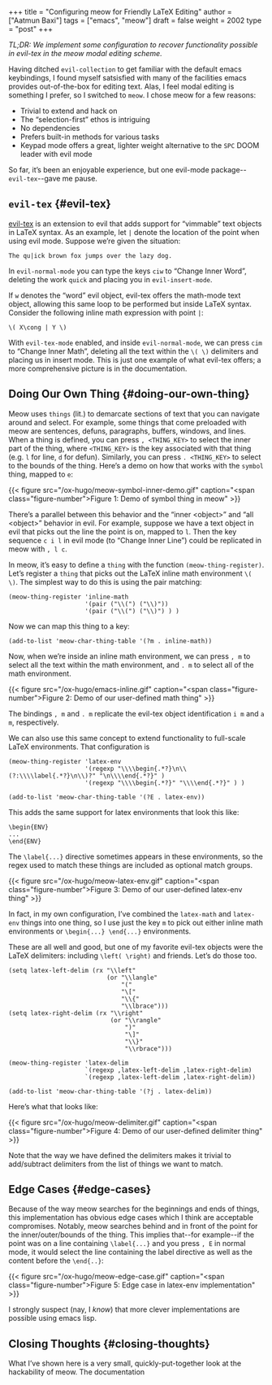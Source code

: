 +++
title = "Configuring meow for Friendly LaTeX Editing"
author = ["Aatmun Baxi"]
tags = ["emacs", "meow"]
draft = false
weight = 2002
type = "post"
+++

_TL;DR: We implement some configuration to recover functionality possible in evil-tex in the meow modal editing scheme._

Having ditched `evil-collection` to get familiar with the default emacs keybindings, I found myself satsisfied with many of the facilities emacs provides out-of-the-box for editing text.
Alas, I feel modal editing is something I prefer, so I switched to `meow`.
I chose meow for a few reasons:

-   Trivial to extend and hack on
-   The &ldquo;selection-first&rdquo; ethos is intriguing
-   No dependencies
-   Prefers built-in methods for various tasks
-   Keypad mode offers a great, lighter weight alternative to the `SPC` DOOM leader with evil mode

So far, it&rsquo;s been an enjoyable experience, but one evil-mode package--`evil-tex`--gave me pause.


## `evil-tex` {#evil-tex}

[evil-tex](https://github.com/iyefrat/evil-tex) is an extension to evil that adds support for &ldquo;vimmable&rdquo; text objects in LaTeX syntax.
As an example, let `|` denote the location of the point when using evil mode.
Suppose we&rsquo;re given the situation:

```text
The qu|ick brown fox jumps over the lazy dog.
```

In `evil-normal-mode` you can type the keys `ciw` to &ldquo;Change Inner Word&rdquo;, deleting the work `quick` and placing you in `evil-insert-mode`.

If `w` denotes the &ldquo;word&rdquo; evil object, evil-tex offers the math-mode text object, allowing this same loop to be performed but inside LaTeX syntax.
Consider the following inline math expression with point `|`:

```text
\( X\cong | Y \)
```

With `evil-tex-mode` enabled, and inside `evil-normal-mode`, we can press `cim` to &ldquo;Change Inner Math&rdquo;, deleting all the text within the `\( \)` delimiters and placing us in insert mode.
This is just one example of what evil-tex offers; a more comprehensive picture is in the documentation.


## Doing Our Own Thing {#doing-our-own-thing}

Meow uses `things` (lit.) to demarcate sections of text that you can navigate around and select.
For example, some things that come preloaded with meow are sentences, defuns, paragraphs, buffers, windows, and lines.
When a thing is defined, you can press `, <THING_KEY>` to select the inner part of the thing, where `<THING_KEY>` is the key associated with that thing (e.g. `l` for line, `d` for defun).
Similarly, you can press `. <THING_KEY>` to select to the bounds of the thing.
Here&rsquo;s a demo on how that works with the `symbol` thing, mapped to `e`:

{{< figure src="/ox-hugo/meow-symbol-inner-demo.gif" caption="<span class=\"figure-number\">Figure 1: </span>Demo of symbol thing in meow" >}}

There&rsquo;s a parallel between this behavior and the &ldquo;inner &lt;object&gt;&rdquo; and &ldquo;all &lt;object&gt;&rdquo; behavior in evil.
For example, suppose we have a text object in evil that picks out the line the point is on, mapped to `l`.
Then the key sequence `c i l` in evil mode (to &ldquo;Change Inner Line&rdquo;) could be replicated in meow with `, l c`.

In meow, it&rsquo;s easy to define a `thing` with the function `(meow-thing-register)`.
Let&rsquo;s register a `thing` that picks out the LaTeX inline math environment `\( \)`.
The simplest way to do this is using the pair matching:

```emacs-lisp
(meow-thing-register 'inline-math
                     '(pair ("\\(") ("\\)"))
                     '(pair ("\\(") ("\\)") ) )
```

Now we can map this thing to a key:

```emacs-lisp
(add-to-list 'meow-char-thing-table '(?m . inline-math))
```

Now, when we&rsquo;re inside an inline math environment, we can press `, m` to select all the text within the math environment, and `. m` to select all of the math environment.

{{< figure src="/ox-hugo/emacs-inline.gif" caption="<span class=\"figure-number\">Figure 2: </span>Demo of our user-defined math thing" >}}

The bindings `, m` and `. m` replicate the evil-tex object identification `i m` and `a m`, respectively.

We can also use this same concept to extend functionality to full-scale LaTeX environments.
That configuration is

```emacs-lisp
(meow-thing-register 'latex-env
                     '(regexp "\\\\begin{.*?}\n\\(?:\\\\label{.*?}\n\\)?" "\n\\\\end{.*?}" )
                     '(regexp "\\\\begin{.*?}" "\\\\end{.*?}" ) )

(add-to-list 'meow-char-thing-table '(?E . latex-env))
```

This adds the same support for latex environments that look this like:

```text
\begin{ENV}
...
\end{ENV}
```

The `\label{...}` directive sometimes appears in these environments, so the regex used to match these things are included as optional match groups.

{{< figure src="/ox-hugo/meow-latex-env.gif" caption="<span class=\"figure-number\">Figure 3: </span>Demo of our user-defined latex-env thing" >}}

In fact, in my own configuration, I&rsquo;ve combined the `latex-math` and `latex-env` things into one thing, so I use just the key `m` to pick out either inline math environments or `\begin{...} \end{...}` environments.

These are all well and good, but one of my favorite evil-tex objects were the LaTeX delimiters: including `\left( \right)` and friends.
Let&rsquo;s do those too.

```emacs-lisp
(setq latex-left-delim (rx "\\left"
                           (or "\\langle"
                               "("
                               "\["
                               "\\{"
                               "\\lbrace")))
(setq latex-right-delim (rx "\\right"
                            (or "\\rangle"
                                ")"
                                "\]"
                                "\\}"
                                "\\rbrace")))

(meow-thing-register 'latex-delim
                     `(regexp ,latex-left-delim ,latex-right-delim)
                     `(regexp ,latex-left-delim ,latex-right-delim))

(add-to-list 'meow-char-thing-table '(?j . latex-delim))
```

Here&rsquo;s what that looks like:

{{< figure src="/ox-hugo/meow-delimiter.gif" caption="<span class=\"figure-number\">Figure 4: </span>Demo of our user-defined delimiter thing" >}}

Note that the way we have defined the delimiters makes it trivial to add/subtract delimiters from the list of things we want to match.


## Edge Cases {#edge-cases}

Because of the way meow searches for the beginnings and ends of things, this implementation has obvious edge cases which I think are acceptable compromises.
Notably, meow searches behind and in front of the point for the inner/outer/bounds of the thing.
This implies that--for example--if the point was on a line containing `\label{...}` and you press `, E` in normal mode, it would select the line containing the label directive as well as the content before the `\end{..}`:

{{< figure src="/ox-hugo/meow-edge-case.gif" caption="<span class=\"figure-number\">Figure 5: </span>Edge case in latex-env implementation" >}}

I strongly suspect (nay, I _know_) that more clever implementations are possible using emacs lisp.


## Closing Thoughts {#closing-thoughts}

What I&rsquo;ve shown here is a very small, quickly-put-together look at the hackability of meow.
The documentation
